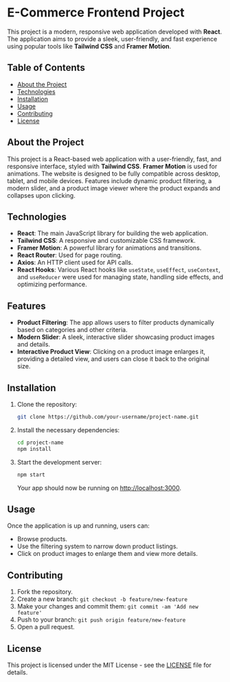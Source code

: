 # E-Commerce Frontend Project

This project is a modern, responsive web application developed with **React**. The application aims to provide a sleek, user-friendly, and fast experience using popular tools like **Tailwind CSS** and **Framer Motion**.

## Table of Contents

- [About the Project](#about-the-project)
- [Technologies](#technologies)
- [Installation](#installation)
- [Usage](#usage)
- [Contributing](#contributing)
- [License](#license)

## About the Project

This project is a React-based web application with a user-friendly, fast, and responsive interface, styled with **Tailwind CSS**. **Framer Motion** is used for animations. The website is designed to be fully compatible across desktop, tablet, and mobile devices. Features include dynamic product filtering, a modern slider, and a product image viewer where the product expands and collapses upon clicking.

## Technologies

- **React**: The main JavaScript library for building the web application.
- **Tailwind CSS**: A responsive and customizable CSS framework.
- **Framer Motion**: A powerful library for animations and transitions.
- **React Router**: Used for page routing.
- **Axios**: An HTTP client used for API calls.
- **React Hooks**: Various React hooks like `useState`, `useEffect`, `useContext`, and `useReducer` were used for managing state, handling side effects, and optimizing performance.

## Features

- **Product Filtering**: The app allows users to filter products dynamically based on categories and other criteria.
- **Modern Slider**: A sleek, interactive slider showcasing product images and details.
- **Interactive Product View**: Clicking on a product image enlarges it, providing a detailed view, and users can close it back to the original size.

## Installation

1. Clone the repository:

    ```bash
    git clone https://github.com/your-username/project-name.git
    ```

2. Install the necessary dependencies:

    ```bash
    cd project-name
    npm install
    ```

3. Start the development server:

    ```bash
    npm start
    ```

    Your app should now be running on [http://localhost:3000](http://localhost:3000).

## Usage

Once the application is up and running, users can:

- Browse products.
- Use the filtering system to narrow down product listings.
- Click on product images to enlarge them and view more details.

## Contributing

1. Fork the repository.
2. Create a new branch: `git checkout -b feature/new-feature`
3. Make your changes and commit them: `git commit -am 'Add new feature'`
4. Push to your branch: `git push origin feature/new-feature`
5. Open a pull request.

## License

This project is licensed under the MIT License - see the [LICENSE](LICENSE) file for details.

